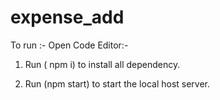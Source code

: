 # expense_add

To run :-
Open Code Editor:-

1. Run ( npm i) to install all dependency.

2. Run (npm start) to start the local host server.
